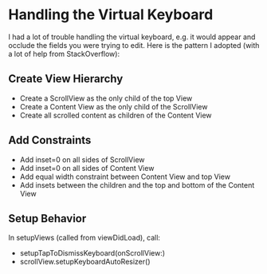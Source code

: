 # Handling the Virtual Keyboard

I had a lot of trouble handling the virtual keyboard, e.g. it would appear and occlude the fields you were trying to edit.  Here is the pattern I adopted (with a lot of help from StackOverflow):

## Create View Hierarchy
* Create a ScrollView as the only child of the top View
* Create a Content View as the only child of the ScrollView
* Create all scrolled content as children of the Content View

## Add Constraints
* Add inset=0 on all sides of ScrollView
* Add inset=0 on all sides of Content View
* Add equal width constraint between Content View and top View
* Add insets between the children and the top and bottom of the Content View

## Setup Behavior
In setupViews (called from viewDidLoad), call:
* setupTapToDismissKeyboard(onScrollView:)
* scrollView.setupKeyboardAutoResizer()
